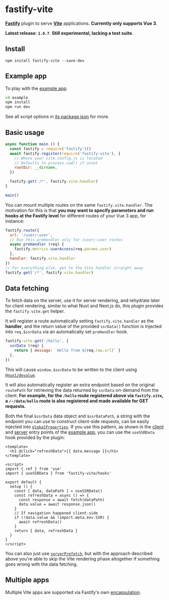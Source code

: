 # fastify-vite

[**Fastify**][fastify] plugin to serve [**Vite**][vite] applications. **Currently only supports Vue 3**.

[fastify]: http://fastify.io/
[vite]: http://vitejs.dev/

**Latest release**: **`1.0.7`**. **Still experimental, lacking a test suite**.

## Install

```
npm install fastify-vite --save-dev
```

## Example app

To play with the [example app][example-app]:

[example-app]: https://github.com/galvez/fastify-vite/tree/main/example

```sh
cd example
npm install
npm run dev
```

See all script options in [its package.json][example-package-json] for more.

[example-package-json]: https://github.com/galvez/fastify-vite/blob/main/example/package.json

## Basic usage

```js
async function main () {
  const fastify = require('fastify')()
  await fastify.register(require('fastify-vite'), {
    // Where your vite.config.js is located
    // Defaults to process.cwd() if unset
    rootDir: __dirname, 
  })

  fastify.get('/*', fastify.vite.handler)
}

main()
```

You can mount multiple routes on the same `fastify.vite.handler`. The motivation
for this is that **you may want to specify parameters and run hooks at the Fastify
level** for different routes of your Vue 3 app, for instance:

```js
fastify.route({
  url: '/user/:user',
  // Run this preHandler only for /user/:user routes
  async preHandler (req) {
    fastify.metrics.userAccess(req.params.user)
  },
  handler: fastify.vite.handler
})
// For everything else, get to the Vite handler straight away
fastify.get('/*', fastify.vite.handler)
```

## Data fetching

To fetch data on the server, use it for server rendering, and rehydrate later 
for client rendering, similar to what Nuxt and Next.js do, this plugin provides 
the `fastify.vite.get` helper. 

It will register a route automatically setting
`fastify.vite.handler` as the **handler**, and the return value of the provided 
`ssrData()` function is injected into `req.$ssrData` via an automatically set 
`preHandler` hook.

```js
fastify.vite.get('/hello', {
  ssrData (req) {
    return { message: `Hello from ${req.raw.url}` }
  },
})
```

This will cause `window.$ssrData` to be written to the client using 
[`@nuxt/devalue`][0]. 

[0]: https://github.com/nuxt-contrib/devalue

It will also automatically register an extra endpoint based on the original 
`routePath` for retrieving the data returned by `ssrData` on-demand from the 
client. **For example, for the `/hello` route registered above via 
`fastify.vite`, a `/-/data/hello` route is also registered and made available 
for GET requests.**

Both the final `$ssrData` data object and `$ssrDataPath`, a string with the 
endpoint you can use to construct client-side requests, can be easily 
injected into [`globalProperties`][gp]. If you use this pattern, as shown in 
the [client][client-src] and [server][server-src] entry points of the 
[example app][example-app], you can use the `useSSRData` hook provided by 
the plugin:

[gp]: https://v3.vuejs.org/api/application-config.html#globalproperties
[client-src]: https://github.com/galvez/fastify-vite/blob/main/example/entry/client.js
[server-src]: https://github.com/galvez/fastify-vite/blob/main/example/entry/client.js

```vue
<template>
  <h1 @click="refreshData">{{ data.message }}</h1>
</template>

<script>
import { ref } from 'vue'
import { useSSRData } from 'fastify-vite/hooks'

export default {
  setup () {
    const [ data, dataPath ] = useSSRData()
    const refreshData = async () => {
      const response = await fetch(dataPath)
      data.value = await response.json()
    }
    // If navigation happened client-side
    if (!data.value && !import.meta.env.SSR) {
      await refreshData()
    }
    return { data, refreshData }
  }
}
</script>
```


You can also just use [`serverPrefetch`][1], but with the approach described 
above you're able to skip the Vite rendering phase altogether if something goes 
wrong with the data fetching.

[1]: https://github.com/vuejs/vue-next/commit/c73b4a0e10b7627d2d0d851e9abfeac9b6317e45

## Multiple apps

Multiple Vite apps are supported via Fastify's own [encapsulation][2].

[2]: https://github.com/fastify/fastify/blob/master/docs/Encapsulation.md
